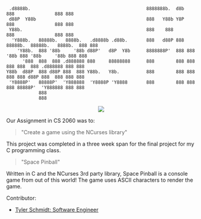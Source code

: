 


     .d8888b.                                           8888888b.  d8b          888               888 888
     d88P  Y88b                                         888   Y88b Y8P          888               888 888
     Y88b.                                              888    888              888               888 888
      'Y888b.   88888b.   8888b.   .d8888b .d88b.       888   d88P 888 88888b.  88888b.   8888b.  888 888
        'Y88b.  888 '88b     '88b d88P'   d8P  Y8b      8888888P'  888 888 '88b 888 '88b     '88b 888 888
          '888  888  888 .d888888 888     88888888      888        888 888  888 888  888 .d888888 888 888
    Y88b  d88P  888 d88P 888  888 Y88b.   Y8b.          888        888 888  888 888 d88P 888  888 888 888
     'Y8888P'   88888P'  'Y888888  'Y8888P 'Y8888       888        888 888  888 88888P'  'Y888888 888 888
                888
                888



<p align="center">
  <img src="https://github.com/downhillGames/Space-Pinball/pinballTitlescreen.png">
</p>


Our Assignment in CS 2060 was to:

> "Create a game using the NCurses library"

This project was completed in a three week span for the final project for my C programming class.

> "Space Pinball"

Written in C and the NCurses 3rd party library, Space Pinball is a console game from out of this world! The game uses ASCII characters to render the game.

Contributor:

- [Tyler Schmidt: Software Engineer](https://github.com/downhillGames)
